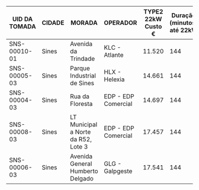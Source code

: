 |UID DA TOMADA|CIDADE|MORADA|OPERADOR|TYPE2 22kW Custo €|Duração (minutos) até 22kW|POTÊNCIA DA TOMADA (kW)|TARIFA 1|TARIFA 2|TARIFA 3|FORMATO DA TOMADA|ESTADO DA TOMADA|
|-------------|------|------|--------|------------------|--------------------------|-----------------------|--------|--------|--------|-----------------|----------------|
|SNS-00010-01|Sines|Avenida da Trindade|KLC - Atlante|11.520|144|43|€0,08/min |||CABLE|Disponível|
|SNS-00005-03|Sines|Parque Industrial de Sines|HLX - Helexia|14.661|144|43|€0,2608/charge |€0,1/min ||CABLE|Disponível|
|SNS-00004-03|Sines|Rua da Floresta|EDP - EDP Comercial|14.697|144|43|€0,297/charge |€0,1/min ||CABLE|Disponível|
|SNS-00008-03|Sines|LT Municipal a Norte da R52, Lote 3|EDP - EDP Comercial|17.457|144|22|€0,297/charge |€0,07/kWh |€0,09/min |SOCKET|Em uso|
|SNS-00006-03|Sines|Avenida General Humberto Delgado|GLG - Galpgeste|17.541|144|43|€0,2608/charge |€0,12/min ||CABLE|Disponível|
